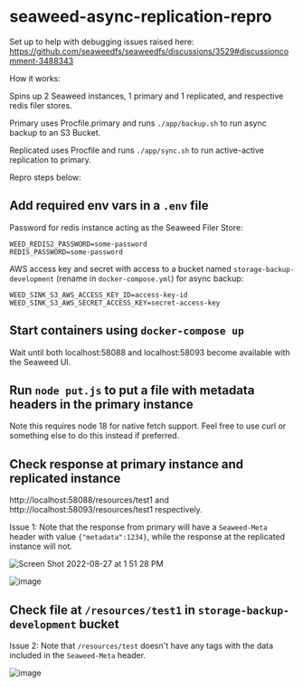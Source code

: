 # seaweed-async-replication-repro

Set up to help with debugging issues raised here: https://github.com/seaweedfs/seaweedfs/discussions/3529#discussioncomment-3488343

How it works:

Spins up 2 Seaweed instances, 1 primary and 1 replicated, and respective redis filer stores. 

Primary uses Procfile.primary and runs `./app/backup.sh` to run async backup to an S3 Bucket.

Replicated uses Procfile and runs `./app/sync.sh` to run active-active replication to primary.

Repro steps below:

## Add required env vars in a `.env` file

Password for redis instance acting as the Seaweed Filer Store:

```
WEED_REDIS2_PASSWORD=some-password
REDIS_PASSWORD=some-password
```

AWS access key and secret with access to a bucket named `storage-backup-development` (rename in `docker-compose.yml`) for async backup:

```
WEED_SINK_S3_AWS_ACCESS_KEY_ID=access-key-id
WEED_SINK_S3_AWS_SECRET_ACCESS_KEY=secret-access-key
```

## Start containers using `docker-compose up`

Wait until both localhost:58088 and localhost:58093 become available with the Seaweed UI.

## Run `node put.js` to put a file with metadata headers in the primary instance

Note this requires node 18 for native fetch support. Feel free to use curl or something else to do this instead if preferred.

## Check response at primary instance and replicated instance

http://localhost:58088/resources/test1 and http://localhost:58093/resources/test1 respectively.

Issue 1: Note that the response from primary will have a `Seaweed-Meta` header with value `{"metadata":1234}`, while the response at the replicated instance will not.

![Screen Shot 2022-08-27 at 1 51 28 PM](https://user-images.githubusercontent.com/6934200/187047569-6941dac4-b753-4042-ab53-f135eefacf26.png)

![image](https://user-images.githubusercontent.com/6934200/187047576-e5069398-9700-4111-a9aa-2d878224b9f7.png)

## Check file at `/resources/test1` in `storage-backup-development` bucket 

Issue 2: Note that `/resources/test` doesn't have any tags with the data included in the `Seaweed-Meta` header.

![image](https://user-images.githubusercontent.com/6934200/187047596-bdfbc790-91e5-45d4-9cb0-d91d737451cb.png)
